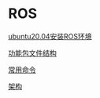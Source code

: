 # ROS

[ubuntu20.04安装ROS环境](ubuntu20.04安装ROS环境/ubuntu20.04安装ROS环境.md "ubuntu20.04安装ROS环境")

[功能包文件结构](功能包文件结构/功能包文件结构.md "功能包文件结构")

[常用命令](常用命令/常用命令.md "常用命令")

[架构](架构/架构.md "架构")
